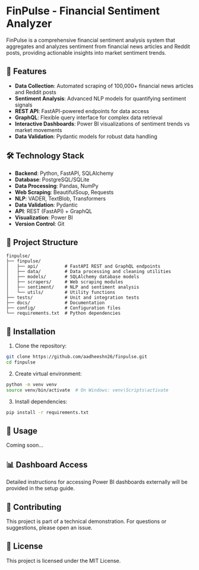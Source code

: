 # FinPulse - Financial Sentiment Analyzer

FinPulse is a comprehensive financial sentiment analysis system that aggregates and analyzes sentiment from financial news articles and Reddit posts, providing actionable insights into market sentiment trends.

## 🚀 Features

- **Data Collection**: Automated scraping of 100,000+ financial news articles and Reddit posts
- **Sentiment Analysis**: Advanced NLP models for quantifying sentiment signals
- **REST API**: FastAPI-powered endpoints for data access
- **GraphQL**: Flexible query interface for complex data retrieval
- **Interactive Dashboards**: Power BI visualizations of sentiment trends vs market movements
- **Data Validation**: Pydantic models for robust data handling

## 🛠 Technology Stack

- **Backend**: Python, FastAPI, SQLAlchemy
- **Database**: PostgreSQL/SQLite
- **Data Processing**: Pandas, NumPy
- **Web Scraping**: BeautifulSoup, Requests
- **NLP**: VADER, TextBlob, Transformers
- **Data Validation**: Pydantic
- **API**: REST (FastAPI) + GraphQL
- **Visualization**: Power BI
- **Version Control**: Git

## 📁 Project Structure

```
finpulse/
├── finpulse/
│   ├── api/          # FastAPI REST and GraphQL endpoints
│   ├── data/         # Data processing and cleaning utilities
│   ├── models/       # SQLAlchemy database models
│   ├── scrapers/     # Web scraping modules
│   ├── sentiment/    # NLP and sentiment analysis
│   └── utils/        # Utility functions
├── tests/            # Unit and integration tests
├── docs/             # Documentation
├── config/           # Configuration files
└── requirements.txt  # Python dependencies
```

## 🔧 Installation

1. Clone the repository:
```bash
git clone https://github.com/aadheeshn26/finpulse.git
cd finpulse
```

2. Create virtual environment:
```bash
python -m venv venv
source venv/bin/activate  # On Windows: venv\Scripts\activate
```

3. Install dependencies:
```bash
pip install -r requirements.txt
```

## 🚀 Usage

Coming soon...

## 📊 Dashboard Access

Detailed instructions for accessing Power BI dashboards externally will be provided in the setup guide.

## 🤝 Contributing

This project is part of a technical demonstration. For questions or suggestions, please open an issue.

## 📝 License

This project is licensed under the MIT License.